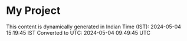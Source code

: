 # My Project

This content is dynamically generated in Indian Time (IST): 2024-05-04 15:19:45 IST
Converted to UTC: 2024-05-04 09:49:45 UTC
